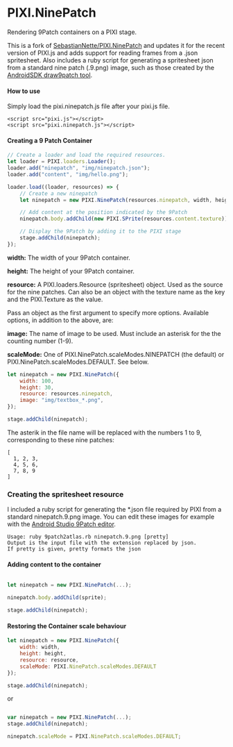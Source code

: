 PIXI.NinePatch
================

Rendering 9Patch containers on a PIXI stage.

This is a fork of [SebastianNette/PIXI.NinePatch](https://github.com/SebastianNette/PIXI.NinePatch) and
updates it for the recent version of PIXI.js and adds support for reading frames from a .json spritesheet. 
Also includes a ruby script for generating a spritesheet json from a standard nine patch (.9.png) image, such
as those created by the [AndroidSDK draw9patch tool](https://developer.android.com/studio/write/draw9patch.html).

#### How to use ####
Simply load the pixi.ninepatch.js file after your pixi.js file.
```
<script src="pixi.js"></script>
<script src="pixi.ninepatch.js"></script>
```

#### Creating a 9 Patch Container ####
```javascript
// Create a loader and load the required resources.
let loader = PIXI.loaders.Loader();
loader.add("ninepatch", "img/ninepatch.json");
loader.add("content", "img/hello.png");

loader.load((loader, resources) => {
    // Create a new ninepatch
    let ninepatch = new PIXI.NinePatch(resources.ninepatch, width, height);

    // Add content at the position indicated by the 9Patch
    ninepatch.body.addChild(new PIXI.SPrite(resources.content.texture));

    // Display the 9Patch by adding it to the PIXI stage
    stage.addChild(ninepatch);
});
```

__width:__ The width of your 9Patch container.

__height:__ The height of your 9Patch container.

__resource:__ A PIXI.loaders.Resource (spritesheet) object. Used as the source for the nine patches. Can also be an object with the texture name as the key and the PIXI.Texture as the value.

Pass an object as the first argument to specify more options. Available options, in addition to the above, are:

__image:__ The name of image to be used. Must include an asterisk for the the counting number (1-9).

__scaleMode:__ One of PIXI.NinePatch.scaleModes.NINEPATCH (the default) or PIXI.NinePatch.scaleModes.DEFAULT. See below.

```javascript
let ninepatch = new PIXI.NinePatch({
    width: 100,
    height: 30,
    resource: resources.ninepatch,
    image: "img/textbox_*.png",
});

stage.addChild(ninepatch);
```

The asterik in the file name will be replaced with the numbers 1 to 9, corresponding to these nine patches:

```
[ 
  1, 2, 3,
  4, 5, 6,
  7, 8, 9
]
```

### Creating the spritesheet resource ###

I included a ruby script for generating the *.json file required by PIXI
from a standard ninepatch.9.png image. You can edit these images for example
with the [Android Studio 9Patch editor](https://developer.android.com/studio/write/draw9patch.html).

```
Usage: ruby 9patch2atlas.rb ninepatch.9.png [pretty]
Output is the input file with the extension replaced by json.
If pretty is given, pretty formats the json
```

#### Adding content to the container ####

```javascript

let ninepatch = new PIXI.NinePatch(...);

ninepatch.body.addChild(sprite);

stage.addChild(ninepatch);
```


#### Restoring the Container scale behaviour ####

```javascript
let ninepatch = new PIXI.NinePatch({
    width: width,
    height: height,
    resource: resource,
    scaleMode: PIXI.NinePatch.scaleModes.DEFAULT
});

stage.addChild(ninepatch);
```

or

```javascript

var ninepatch = new PIXI.NinePatch(...);
stage.addChild(ninepatch);

ninepatch.scaleMode = PIXI.NinePatch.scaleModes.DEFAULT;
```
